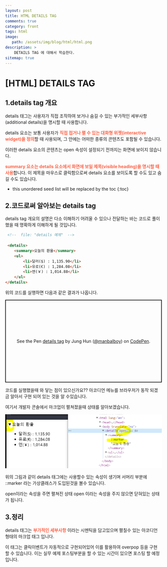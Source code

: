 ```yaml
---
layout: post
title: HTML DETAILS TAG
comments: true
category: front
tags: html
image: 
   path: /assets/img/blog/html/html.png 
description: >
    DETAILS TAG 에 대해서 학습한다. 
sitemap: true
---
```


# [HTML] DETAILS TAG

## 1.details tag 개요

details 태그는 사용자가 직접 조작하여 보거나 숨길 수 있는 부가적인 세부사항(additional details)을 명시할 때 사용합니다.

details 요소는 보통 사용자가 <strong style="color:tomato">직접 접거나 펼 수 있는 대화형 위젯(interactive widget)을 정의</strong>할 때 사용되며, 그 안에는 어떠한 종류의 콘텐츠도 포함될 수 있습니다.

이러한 details 요소의 콘텐츠는 open 속성이 설정되기 전까지는 화면에 보이지 않습니다.

<strong style="color:tomato">summary 요소는 details 요소에서 화면에 보일 제목(visible heading)을 명시할 때 사용</strong>합니다. 이 제목을 마우스로 클릭함으로써 details 요소를 보이도록 할 수도 있고 숨길 수도 있습니다.

<!--more-->

* this unordered seed list will be replaced by the toc
{:toc}

## 2.코드로써 알아보는 details tag
details tag 개요의 설명은 다소 이해하기 어려울 수 있으나 전달하는 바는 코드로 풀이했을 때 명확하게 이해하게 될 것입니다. 


~~~html
 <!--  file: "details 예제"  -->

 <details>
    <summary>오늘의 환율</summary>
    <ul>
        <li>달러($) : 1,135.90</li>
        <li>유로(€) : 1,284.08</li>
        <li>엔(￥) : 1,014.88</li>
    </ul>
</details>
~~~

위의 코드를 실행하면 다음과 같은 결과가 나옵니다. 

<p class="codepen" data-height="265" data-theme-id="dark" data-default-tab="html,result" data-user="manbalboy" data-slug-hash="WNRWWpx" data-preview="true" data-editable="true" style="height: 265px; box-sizing: border-box; display: flex; align-items: center; justify-content: center; border: 2px solid; margin: 1em 0; padding: 1em;" data-pen-title="details tag">
  <span>See the Pen <a href="https://codepen.io/manbalboy/pen/WNRWWpx">
  details tag</a> by Jung Hun (<a href="https://codepen.io/manbalboy">@manbalboy</a>)
  on <a href="https://codepen.io">CodePen</a>.</span>
</p>


코드를 실행했을때 와 닿는 점이 있으신가요??
아코디언 메뉴를 브라우저가 동작 되겠금 알아서 구현 되어 있는 것을 알 수있습니다.

여기서 개발자 콘솔에서 마크업이 펼쳐졌을때 상태를 알아보겠습니다. 

![details tag](/assets/img/blog/html/2021/04/01.PNG "details tag")


위의 그림과 같이 details 태그에는 사용할수 있는 속성이 생기며 서머리 부분에 ::marker 라는 가상클래스가 도입된것을 볼수 있습니다. 

open이라는 속성을 주면 펼쳐진 상태 open 이라는 속성을 주지 않으면 닫혀있는 상태가 됩니다. 


## 3.정리
details 태그는 <strong style="color:tomato">부가적인 세부사항</strong> 이라는 시멘틱을 담고있으며 펼칠수 있는 아코디언 형태의 마크업 태그 입니다. 

이 태그는 클릭이벤트가 자동적으로 구현되어있어 이를 활용하여 overpop 등을 구현 할 수 있습니다. 이는 실무 예제 포스팅부분을 할 수 있는 시간이 있으면 포스팅 할 예정입니다.




<script async src="https://cpwebassets.codepen.io/assets/embed/ei.js"></script>
